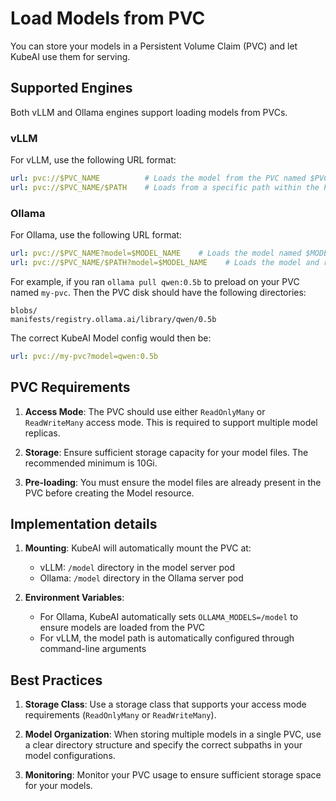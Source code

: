 # Load Models from PVC

You can store your models in a Persistent Volume Claim (PVC) and let KubeAI use them for serving.

## Supported Engines

Both vLLM and Ollama engines support loading models from PVCs.

### vLLM
For vLLM, use the following URL format:
```yaml
url: pvc://$PVC_NAME          # Loads the model from the PVC named $PVC_NAME
url: pvc://$PVC_NAME/$PATH    # Loads from a specific path within the PVC
```


### Ollama
For Ollama, use the following URL format:
```yaml
url: pvc://$PVC_NAME?model=$MODEL_NAME    # Loads the model named $MODEL_NAME that's loaded on the disk
url: pvc://$PVC_NAME/$PATH?model=$MODEL_NAME    # Loads the model and renames it to $MODEL_NAME
```

For example, if you ran `ollama pull qwen:0.5b` to preload on your PVC named `my-pvc`. Then the PVC disk should have the following directories:
```
blobs/
manifests/registry.ollama.ai/library/qwen/0.5b
```

The correct KubeAI Model config would then be:
```yaml
url: pvc://my-pvc?model=qwen:0.5b
```


## PVC Requirements

1. **Access Mode**: The PVC should use either `ReadOnlyMany` or `ReadWriteMany` access mode. This is required to support multiple model replicas.

2. **Storage**: Ensure sufficient storage capacity for your model files. The recommended minimum is 10Gi.

3. **Pre-loading**: You must ensure the model files are already present in the PVC before creating the Model resource.



## Implementation details

1. **Mounting**: KubeAI will automatically mount the PVC at:
   - vLLM: `/model` directory in the model server pod
   - Ollama: `/model` directory in the Ollama server pod

2. **Environment Variables**: 
   - For Ollama, KubeAI automatically sets `OLLAMA_MODELS=/model` to ensure models are loaded from the PVC
   - For vLLM, the model path is automatically configured through command-line arguments

## Best Practices

1. **Storage Class**: Use a storage class that supports your access mode requirements (`ReadOnlyMany` or `ReadWriteMany`).

2. **Model Organization**: When storing multiple models in a single PVC, use a clear directory structure and specify the correct subpaths in your model configurations.

3. **Monitoring**: Monitor your PVC usage to ensure sufficient storage space for your models.
